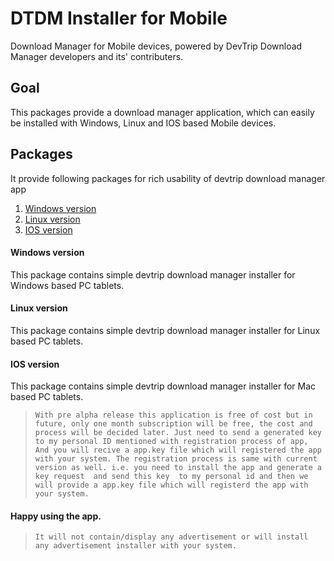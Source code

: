 # DTDM Installer for Mobile
Download Manager for Mobile devices, powered by DevTrip Download Manager developers and its' contributers.

## Goal

This packages provide a download manager application, which can easily be installed with Windows, Linux and IOS based Mobile devices.

## Packages 

It provide following packages for rich usability of devtrip download manager app 

1. [Windows version](#windows-version)
2. [Linux version](#linux-version)
3. [IOS version](#ios-version)

#### Windows version

This package contains simple devtrip download manager installer for Windows based PC tablets. 

#### Linux version

This package contains simple devtrip download manager installer for Linux based PC tablets. 

#### IOS version

This package contains simple devtrip download manager installer for Mac based PC tablets. 

>`With pre alpha release this application is free of cost but in future, only one month subscription will be free, the cost and process will be decided later. Just need to send a generated key to my personal ID mentioned with registration process of app, And you will recive a app.key file which will registered the app with your system. The registration process is same with current version as well. i.e. you need to install the app and generate a key request  and send this key  to my personal id and then we will provide a app.key file which will registerd the app with your system.`

#### Happy using the app.

>`It will not contain/display any advertisement or will install any advertisement installer with your system.`
